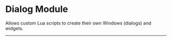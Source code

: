 # Dialog Module

Allows custom Lua scripts to create their own Windows (dialogs) and widgets.

----

